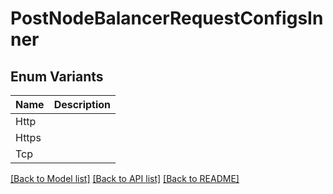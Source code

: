 # PostNodeBalancerRequestConfigsInner

## Enum Variants

| Name | Description |
|---- | -----|
| Http |  |
| Https |  |
| Tcp |  |

[[Back to Model list]](../README.md#documentation-for-models) [[Back to API list]](../README.md#documentation-for-api-endpoints) [[Back to README]](../README.md)


